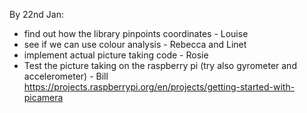 By 22nd Jan:
- find out how the library pinpoints coordinates - Louise
- see if we can use colour analysis - Rebecca and Linet
- implement actual picture taking code - Rosie
- Test the picture taking on the raspberry pi (try also gyrometer and accelerometer) - Bill
https://projects.raspberrypi.org/en/projects/getting-started-with-picamera
